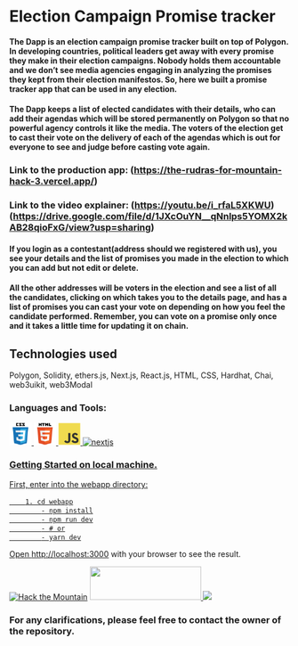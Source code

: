 # Election Campaign Promise tracker

#### The Dapp is an election campaign promise tracker built on top of Polygon. In developing countries, political leaders get away with every promise they make in their election campaigns. Nobody holds them accountable and we don’t see media agencies engaging in analyzing the promises they kept from their election manifestos. So, here we built a promise tracker app that can be used in any election.

#### The Dapp keeps a list of elected candidates with their details, who can add their agendas which will be stored permanently on Polygon so that no powerful agency controls it like the media. The voters of the election get to cast their vote on the delivery of each of the agendas which is out for everyone to see and judge before casting vote again.

### Link to the production app: (https://the-rudras-for-mountain-hack-3.vercel.app/)

### Link to the video explainer: (https://youtu.be/i_rfaL5XKWU) (https://drive.google.com/file/d/1JXcOuYN__qNnlps5YOMX2kAB28qioFxG/view?usp=sharing)

#### If you login as a contestant(address should we registered with us), you see your details and the list of promises you made in the election to which you can add but not edit or delete.

#### All the other addresses will be voters in the election and see a list of all the candidates, clicking on which takes you to the details page, and has a list of promises you can cast your vote on depending on how you feel the candidate performed. Remember, you can vote on a promise only once and it takes a little time for updating it on chain.

## Technologies used

Polygon, Solidity, ethers.js, Next.js, React.js, HTML, CSS, Hardhat, Chai, web3uikit, web3Modal

<h3 align="left">Languages and Tools:</h3>
<p align="left"> <a href="https://www.w3schools.com/css/" target="_blank" rel="noreferrer"> <img src="https://raw.githubusercontent.com/devicons/devicon/master/icons/css3/css3-original-wordmark.svg" alt="css3" width="40" height="40"/> </a>  <a href="https://www.w3.org/html/" target="_blank" rel="noreferrer"> <img src="https://raw.githubusercontent.com/devicons/devicon/master/icons/html5/html5-original-wordmark.svg" alt="html5" width="40" height="40"/> </a> <a href="https://developer.mozilla.org/en-US/docs/Web/JavaScript" target="_blank" rel="noreferrer"> <img src="https://raw.githubusercontent.com/devicons/devicon/master/icons/javascript/javascript-original.svg" alt="javascript" width="40" height="40"/> </a>  <a href="https://nextjs.org/" target="_blank" rel="noreferrer"> <img src="https://cdn.worldvectorlogo.com/logos/nextjs-2.svg" alt="nextjs" width="40" height="40"/> </p>

### Getting Started on local machine.

First, enter into the webapp directory:

```
    1. cd webapp
        - npm install
        - npm run dev
        - # or
        - yarn dev
```

Open [http://localhost:3000](http://localhost:3000) with your browser to see the result.

<p align="left"> <a href="https://www.hackthemountain.tech/"> <img src="https://static.wixstatic.com/media/b21544_d39286c28cd542fcac93cdc1f227d9c3~mv2.png/v1/fill/w_77,h_35,al_c,q_85,usm_0.66_1.00_0.01,enc_auto/b21544_d39286c28cd542fcac93cdc1f227d9c3~mv2.png" alt='Hack the Mountain' width="auto" height="60" /></a> <a href="https://polygon.technology/"> <img src="https://faucet.polygon.technology/img/navbar-logo.a9775f2d.svg" width="200" height="60" /> </a> <a href="https://learnweb3.io/"> <img src="https://learnweb3.io/brand/logo-blue.png" width="auto" height="60" /> </a> </p>

### For any clarifications, please feel free to contact the owner of the repository.
